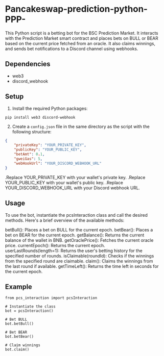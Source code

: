 # Pancakeswap-prediction-python-PPP-

This Python script is a betting bot for the BSC Prediction Market. It interacts with the Prediction Market smart contract and places bets on BULL or BEAR based on the current price fetched from an oracle. It also claims winnings, and sends bet notifications to a Discord channel using webhooks.

## Dependencies

- web3
- discord_webhook

## Setup

1. Install the required Python packages:
```
pip install web3 discord-webhook
```

2. Create a `config.json` file in the same directory as the script with the following structure:

```json
{
    "privateKey": "YOUR_PRIVATE_KEY",
    "publicKey": "YOUR_PUBLIC_KEY",
    "betAmt": 0.1,
    "gweiGas": 5,
    "webHookUrl": "YOUR_DISCORD_WEBHOOK_URL"
}
```

.Replace YOUR_PRIVATE_KEY with your wallet's private key.
.Replace YOUR_PUBLIC_KEY with your wallet's public key.
.Replace YOUR_DISCORD_WEBHOOK_URL with your Discord webhook URL.

## Usage
To use the bot, instantiate the pcsInteraction class and call the desired methods. Here's a brief overview of the available methods:

betBull(): Places a bet on BULL for the current epoch.
betBear(): Places a bet on BEAR for the current epoch.
getBalance(): Returns the current balance of the wallet in BNB.
getOraclePrice(): Fetches the current oracle price.
currentEpoch(): Returns the current epoch.
userLastRounds(length=1): Returns the user's betting history for the specified number of rounds.
isClaimable(roundId): Checks if the winnings from the specified round are claimable.
claim(): Claims the winnings from the last round if available.
getTimeLeft(): Returns the time left in seconds for the current epoch.

## Example
```
from pcs_interaction import pcsInteraction

# Instantiate the class
bot = pcsInteraction()

# Bet BULL
bot.betBull()

# Bet BEAR
bot.betBear()

# Claim winnings
bot.claim()
```
